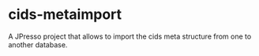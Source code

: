 cids-metaimport
===============

A JPresso project that allows to import the cids meta structure from one to another database.
